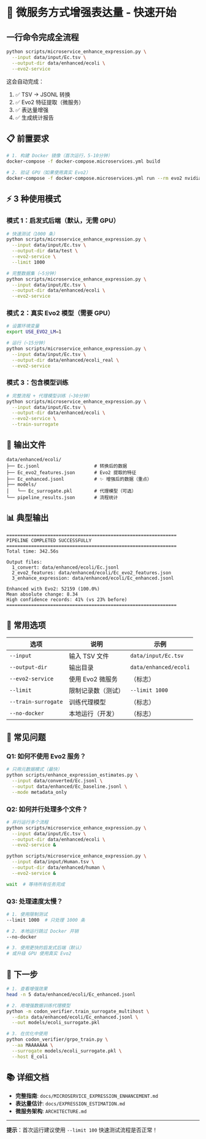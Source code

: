 # 🚀 微服务方式增强表达量 - 快速开始

## 一行命令完成全流程

```bash
python scripts/microservice_enhance_expression.py \
  --input data/input/Ec.tsv \
  --output-dir data/enhanced/ecoli \
  --evo2-service
```

这会自动完成：
1. ✅ TSV → JSONL 转换
2. ✅ Evo2 特征提取（微服务）
3. ✅ 表达量增强
4. ✅ 生成统计报告

## 📋 前置要求

```bash
# 1. 构建 Docker 镜像（首次运行，5-10分钟）
docker-compose -f docker-compose.microservices.yml build

# 2. 验证 GPU（如果使用真实 Evo2）
docker-compose -f docker-compose.microservices.yml run --rm evo2 nvidia-smi
```

## ⚡ 3 种使用模式

### 模式 1：启发式后端（默认，无需 GPU）

```bash
# 快速测试（1000 条）
python scripts/microservice_enhance_expression.py \
  --input data/input/Ec.tsv \
  --output-dir data/test \
  --evo2-service \
  --limit 1000

# 完整数据集（~5分钟）
python scripts/microservice_enhance_expression.py \
  --input data/input/Ec.tsv \
  --output-dir data/enhanced/ecoli \
  --evo2-service
```

### 模式 2：真实 Evo2 模型（需要 GPU）

```bash
# 设置环境变量
export USE_EVO2_LM=1

# 运行（~15分钟）
python scripts/microservice_enhance_expression.py \
  --input data/input/Ec.tsv \
  --output-dir data/enhanced/ecoli_real \
  --evo2-service
```

### 模式 3：包含模型训练

```bash
# 完整流程 + 代理模型训练（~30分钟）
python scripts/microservice_enhance_expression.py \
  --input data/input/Ec.tsv \
  --output-dir data/enhanced/ecoli \
  --evo2-service \
  --train-surrogate
```

## 📂 输出文件

```
data/enhanced/ecoli/
├── Ec.jsonl                    # 转换后的数据
├── Ec_evo2_features.json       # Evo2 提取的特征
├── Ec_enhanced.jsonl           # ✨ 增强后的数据（重点）
├── models/
│   └── Ec_surrogate.pkl        # 代理模型（可选）
└── pipeline_results.json       # 流程统计
```

## 📊 典型输出

```
==============================================================
PIPELINE COMPLETED SUCCESSFULLY
==============================================================
Total time: 342.56s

Output files:
  1_convert: data/enhanced/ecoli/Ec.jsonl
  2_evo2_features: data/enhanced/ecoli/Ec_evo2_features.json
  3_enhance_expression: data/enhanced/ecoli/Ec_enhanced.jsonl

Enhanced with Evo2: 52159 (100.0%)
Mean absolute change: 8.34
High confidence records: 41% (vs 23% before)
==============================================================
```

## 🔧 常用选项

| 选项 | 说明 | 示例 |
|------|------|------|
| `--input` | 输入 TSV 文件 | `data/input/Ec.tsv` |
| `--output-dir` | 输出目录 | `data/enhanced/ecoli` |
| `--evo2-service` | 使用 Evo2 微服务 | （标志） |
| `--limit` | 限制记录数（测试） | `--limit 1000` |
| `--train-surrogate` | 训练代理模型 | （标志） |
| `--no-docker` | 本地运行（开发） | （标志） |

## 🐛 常见问题

### Q1: 如何不使用 Evo2 服务？

```bash
# 只用元数据模式（最快）
python scripts/enhance_expression_estimates.py \
  --input data/converted/Ec.jsonl \
  --output data/enhanced/Ec_baseline.jsonl \
  --mode metadata_only
```

### Q2: 如何并行处理多个文件？

```bash
# 并行运行多个流程
python scripts/microservice_enhance_expression.py \
  --input data/input/Ec.tsv \
  --output-dir data/enhanced/ecoli \
  --evo2-service &

python scripts/microservice_enhance_expression.py \
  --input data/input/Human.tsv \
  --output-dir data/enhanced/human \
  --evo2-service &

wait  # 等待所有任务完成
```

### Q3: 处理速度太慢？

```bash
# 1. 使用限制测试
--limit 1000  # 只处理 1000 条

# 2. 本地运行跳过 Docker 开销
--no-docker

# 3. 使用更快的启发式后端（默认）
# 或升级 GPU 使用真实 Evo2
```

## 🎯 下一步

```bash
# 1. 查看增强效果
head -n 5 data/enhanced/ecoli/Ec_enhanced.jsonl

# 2. 用增强数据训练代理模型
python -m codon_verifier.train_surrogate_multihost \
  --data data/enhanced/ecoli/Ec_enhanced.jsonl \
  --out models/ecoli_surrogate.pkl

# 3. 在优化中使用
python codon_verifier/grpo_train.py \
  --aa MAAAAAAA \
  --surrogate models/ecoli_surrogate.pkl \
  --host E_coli
```

## 📚 详细文档

- **完整指南**: `docs/MICROSERVICE_EXPRESSION_ENHANCEMENT.md`
- **表达量估计**: `docs/EXPRESSION_ESTIMATION.md`
- **微服务架构**: `ARCHITECTURE.md`

---

**提示**：首次运行建议使用 `--limit 100` 快速测试流程是否正常！

